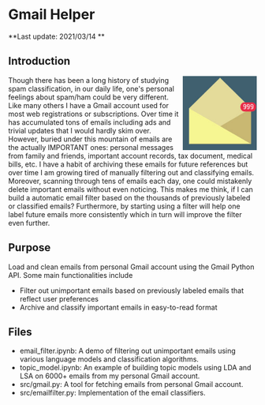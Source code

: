 # Gmail Helper

**Last update: 2021/03/14 **

## Introduction
<img align="right" width="150" height="150" src="https://github.com/shuiyao/gmail_helper/blob/main/figures/stressful.png"> Though there has been a long history of studying spam classification, in our daily life, one's personal feelings about spam/ham could be very different. Like many others I have a Gmail account used for most web registrations or subscriptions. Over time it has accumulated tons of emails including ads and trivial updates that I would hardly skim over. However, buried under this mountain of emails are the actually IMPORTANT ones: personal messages from family and friends, important account records, tax document, medical bills, etc. I have a habit of archiving these emails for future references but over time I am growing tired of manually filtering out and classifying emails. Moreover, scanning through tens of emails each day, one could mistakenly delete important emails without even noticing. This makes me think, if I can build a automatic email filter based on the thousands of previously labeled or classified emails? Furthermore, by starting using a filter will help one label future emails more consistently which in turn will improve the filter even further.

## Purpose
Load and clean emails from personal Gmail account using the Gmail Python API. Some main functionalities include
- Filter out unimportant emails based on previously labeled emails that reflect user preferences
- Archive and classify important emails in easy-to-read format

## Files
- email_filter.ipynb: A demo of filtering out unimportant emails using various language models and classification algorithms.
- topic_model.ipynb: An example of building topic models using LDA and LSA on 6000+ emails from my personal Gmail account.
- src/gmail.py: A tool for fetching emails from personal Gmail account.
- src/emailfilter.py: Implementation of the email classifiers.
